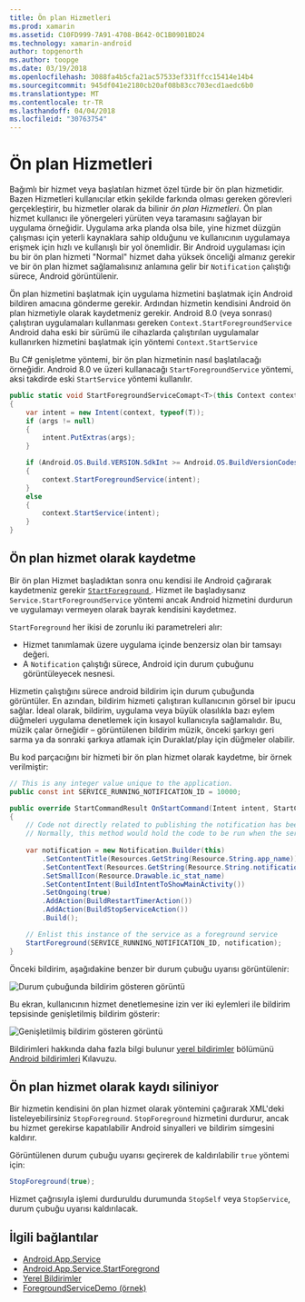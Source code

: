 ```yaml
---
title: Ön plan Hizmetleri
ms.prod: xamarin
ms.assetid: C10FD999-7A91-4708-B642-0C1B0901BD24
ms.technology: xamarin-android
author: topgenorth
ms.author: toopge
ms.date: 03/19/2018
ms.openlocfilehash: 3088fa4b5cfa21ac57533ef331ffcc15414e14b4
ms.sourcegitcommit: 945df041e2180cb20af08b83cc703ecd1aedc6b0
ms.translationtype: MT
ms.contentlocale: tr-TR
ms.lasthandoff: 04/04/2018
ms.locfileid: "30763754"
---
```

# <a name="foreground-services"></a>Ön plan Hizmetleri

Bağımlı bir hizmet veya başlatılan hizmet özel türde bir ön plan hizmetidir. Bazen Hizmetleri kullanıcılar etkin şekilde farkında olması gereken görevleri gerçekleştirir, bu hizmetler olarak da bilinir _ön plan Hizmetleri_. Ön plan hizmet kullanıcı ile yönergeleri yürüten veya taramasını sağlayan bir uygulama örneğidir. Uygulama arka planda olsa bile, yine hizmet düzgün çalışması için yeterli kaynaklara sahip olduğunu ve kullanıcının uygulamaya erişmek için hızlı ve kullanışlı bir yol önemlidir. Bir Android uygulaması için bu bir ön plan hizmeti "Normal" hizmet daha yüksek önceliği almanız gerekir ve bir ön plan hizmet sağlamalısınız anlamına gelir bir `Notification` çalıştığı sürece, Android görüntülenir.
 
Ön plan hizmetini başlatmak için uygulama hizmetini başlatmak için Android bildiren amacına gönderme gerekir. Ardından hizmetin kendisini Android ön plan hizmetiyle olarak kaydetmeniz gerekir. Android 8.0 (veya sonrası) çalıştıran uygulamaları kullanması gereken `Context.StartForegroundService` Android daha eski bir sürümü ile cihazlarda çalıştırılan uygulamalar kullanırken hizmetini başlatmak için yöntemi `Context.StartService`

Bu C# genişletme yöntemi, bir ön plan hizmetinin nasıl başlatılacağı örneğidir. Android 8.0 ve üzeri kullanacağı `StartForegroundService` yöntemi, aksi takdirde eski `StartService` yöntemi kullanılır.  

```csharp
public static void StartForegroundServiceComapt<T>(this Context context, Bundle args = null) where T : Service
{
    var intent = new Intent(context, typeof(T));
    if (args != null) 
    {
        intent.PutExtras(args);
    }

    if (Android.OS.Build.VERSION.SdkInt >= Android.OS.BuildVersionCodes.O)
    {
        context.StartForegroundService(intent);
    }
    else
    {
        context.StartService(intent);
    }
}
```

## <a name="registering-as-a-foreground-service"></a>Ön plan hizmet olarak kaydetme

Bir ön plan Hizmet başladıktan sonra onu kendisi ile Android çağırarak kaydetmeniz gerekir [ `StartForeground` ](https://developer.xamarin.com/api/member/Android.App.Service.StartForeground/p/System.Int32/Android.App.Notification/). Hizmet ile başladıysanız `Service.StartForegroundService` yöntemi ancak Android hizmetini durdurun ve uygulamayı vermeyen olarak bayrak kendisini kaydetmez.

`StartForeground` her ikisi de zorunlu iki parametreleri alır:
 
* Hizmet tanımlamak üzere uygulama içinde benzersiz olan bir tamsayı değeri.
* A `Notification` çalıştığı sürece, Android için durum çubuğunu görüntüleyecek nesnesi.

Hizmetin çalıştığını sürece android bildirim için durum çubuğunda görüntüler. En azından, bildirim hizmeti çalıştıran kullanıcının görsel bir ipucu sağlar. İdeal olarak, bildirim, uygulama veya büyük olasılıkla bazı eylem düğmeleri uygulama denetlemek için kısayol kullanıcıyla sağlamalıdır. Bu, müzik çalar örneğidir &ndash; görüntülenen bildirim müzik, önceki şarkıyı geri sarma ya da sonraki şarkıya atlamak için Duraklat/play için düğmeler olabilir. 

Bu kod parçacığını bir hizmeti bir ön plan hizmet olarak kaydetme, bir örnek verilmiştir:   

```csharp
// This is any integer value unique to the application.
public const int SERVICE_RUNNING_NOTIFICATION_ID = 10000;

public override StartCommandResult OnStartCommand(Intent intent, StartCommandFlags flags, int startId)
{
    // Code not directly related to publishing the notification has been omitted for clarity.
    // Normally, this method would hold the code to be run when the service is started.
    
    var notification = new Notification.Builder(this)
        .SetContentTitle(Resources.GetString(Resource.String.app_name))
        .SetContentText(Resources.GetString(Resource.String.notification_text))
        .SetSmallIcon(Resource.Drawable.ic_stat_name)
        .SetContentIntent(BuildIntentToShowMainActivity())
        .SetOngoing(true)
        .AddAction(BuildRestartTimerAction())
        .AddAction(BuildStopServiceAction())
        .Build();

    // Enlist this instance of the service as a foreground service
    StartForeground(SERVICE_RUNNING_NOTIFICATION_ID, notification);
}
```

Önceki bildirim, aşağıdakine benzer bir durum çubuğu uyarısı görüntülenir:

![Durum çubuğunda bildirim gösteren görüntü](foreground-services-images/foreground-services-01.png "durum çubuğunda bildirim gösteren görüntü")

Bu ekran, kullanıcının hizmet denetlemesine izin ver iki eylemleri ile bildirim tepsisinde genişletilmiş bildirim gösterir:

![Genişletilmiş bildirim gösteren görüntü](foreground-services-images/foreground-services-02.png "genişletilmiş bildirim gösteren görüntü.")

Bildirimleri hakkında daha fazla bilgi bulunur [yerel bildirimler](~/android/app-fundamentals/notifications/local-notifications.md) bölümünü [Android bildirimleri](~/android/app-fundamentals/notifications/index.md) Kılavuzu.

## <a name="unregistering-as-a-foreground-service"></a>Ön plan hizmet olarak kaydı siliniyor

Bir hizmetin kendisini ön plan hizmet olarak yöntemini çağırarak XML'deki listeleyebilirsiniz `StopForeground`. `StopForeground` hizmetini durdurur, ancak bu hizmet gerekirse kapatılabilir Android sinyalleri ve bildirim simgesini kaldırır.

Görüntülenen durum çubuğu uyarısı geçirerek de kaldırılabilir `true` yöntemi için: 

```csharp
StopForeground(true);
```

Hizmet çağrısıyla işlemi durduruldu durumunda `StopSelf` veya `StopService`, durum çubuğu uyarısı kaldırılacak.

## <a name="related-links"></a>İlgili bağlantılar

- [Android.App.Service](https://developer.xamarin.com/api/type/Android.App.Service/)
- [Android.App.Service.StartForegrond](https://developer.xamarin.com/api/member/Android.App.Service.StartForeground/p/System.Int32/Android.App.Notification/)
- [Yerel Bildirimler](~/android/app-fundamentals/notifications/local-notifications.md)
- [ForegroundServiceDemo (örnek)](https://developer.xamarin.com/samples/monodroid/ApplicationFundamentals/ServiceSamples/ForegroundServiceDemo/)

